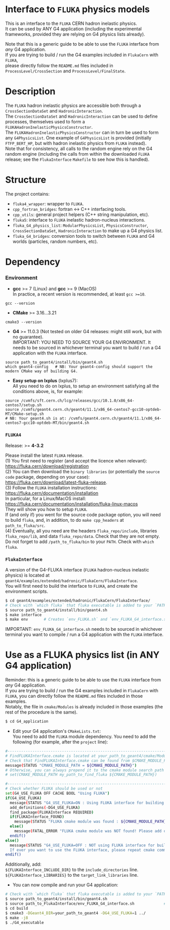# Interface to `FLUKA` physics models

This is an interface to the `FLUKA` CERN hadron inelastic physics.  
It can be used by ANY G4 application (including the experimental frameworks, provided they are relying on G4 physics lists already).  
    
Note that this is a generic guide to be able to use the `FLUKA` interface from *any* G4 application.   
If you are trying to build / run the G4 examples included in `FlukaCern` with `FLUKA`,  
please directly follow the `README.md` files included in    
`ProcessLevel/CrossSection` and `ProcessLevel/FinalState`.  


# Description

The `FLUKA` hadron inelastic physics are accessible both through a `CrossSectionDataSet` and `HadronicInteraction`.  
The `CrossSectionDataSet` and `HadronicInteraction` can be used to define processes, themselves used to form a `FLUKAHadronInelasticPhysicsConstructor`.  
The `FLUKAHadronInelasticPhysicsConstructor` can in turn be used to form any `G4PhysicsList`. One example of `G4PhysicsList` is provided (initially `FTFP_BERT_HP`, but with hadron inelastic physics from `FLUKA` instead).  
Note that for consistency, all calls to the random engine rely on the G4 random engine (including the calls from within the downloaded `FLUKA` release; see the `FlukaInterface` `Makefile` to see how this is handled).


# Structure

The project contains:  
- `fluka4_wrapper`: wrapper to `FLUKA`.
- `cpp_fortran_bridges`: fortran <-> C++ interfacing tools.
- `cpp_utils`: general project helpers (C++ string manipulation, etc).
- `fluka5`: interface to `FLUKA` inelastic hadron-nucleus interactions.
- `fluka_G4_physics_list`: `ModularPhysicsList`, `PhysicsConstructor`, `CrossSectionDataSet`, `HadronicInteraction` to make up a G4 physics list.
- `fluka_G4_bridges`: conversion tools to switch between `FLUKA` and G4 worlds (particles, random numbers, etc).


# Dependency

### Environment
- **gcc** >= 7 (Linux) and **gcc** >= 9 (MacOS)   
In practice, a recent version is recommended, at least `gcc >=10`.    
```
gcc --version
```

- **CMake** >= 3.16...3.21
```
cmake3 --version
```

- **G4** >= 11.0.3 (Not tested on older G4 releases: might still work, but with no guarantee).  
IMPORTANT: YOU NEED TO SOURCE YOUR G4 ENVIRONMENT.
It needs to be sourced in whichever terminal you want to build / run a G4 application with the `FLUKA` interface. 
```
source path_to_geant4/install/bin/geant4.sh
which geant4-config   # NB: Your geant4-config should support the modern CMake way of building G4.
```

- **Easy setup on lxplus** (lxplus7):   
All you need to do on lxplus, to setup an environment satisfying all the conditions above, is, for example:
```
source /cvmfs/sft.cern.ch/lcg/releases/gcc/10.1.0/x86_64-centos7/setup.sh
source /cvmfs/geant4.cern.ch/geant4/11.1/x86_64-centos7-gcc10-optdeb-MT/CMake-setup.sh
# NB: Your geant4.sh is at: /cvmfs/geant4.cern.ch/geant4/11.1/x86_64-centos7-gcc10-optdeb-MT/bin/geant4.sh
```

### `FLUKA4`
Release: >= **4-3.2**   
    
Please install the latest `FLUKA` release.      
(1) You first need to register (and accept the licence when relevant): https://fluka.cern/download/registration   
(2) You can then download the `binary libraries` (or potentially the `source code` package, depending on your case):    
https://fluka.cern/download/latest-fluka-release.    
(3) Follow the `FLUKA` installation instructions: https://fluka.cern/documentation/installation    
In particular, for a Linux/MacOS install: https://fluka.cern/documentation/installation/fluka-linux-macos      
They will show you how to setup `FLUKA`.   
If (and only if) you went for the source code package option, you will need to build `fluka`, and, in addition, to do `make cpp_headers` at `path_to_fluka/src`.    
(4) Eventually, all you need are the headers `fluka_repo/include`, libraries `fluka_repo/lib`, and data `fluka_repo/data`. Check that they are not empty.    
Do not forget to add `/path_to_fluka/bin` to your `PATH`. Check with `which fluka`.  

### `FlukaInterface`
A version of the G4-FLUKA interface (`FLUKA` hadron-nucleus inelastic physics) 
is located at `geant4/examples/extended/hadronic/FlukaCern/FlukaInterface`.   
You will first need to build the interface to `FLUKA`, and create the environment scripts.   
```bash
$ cd geant4/examples/extended/hadronic/FlukaCern/FlukaInterface/
# Check with `which fluka` that fluka executable is added to your `PATH`.
$ source path_to_geant4/install/bin/geant4.sh
$ make interface
$ make env       # Creates `env_FLUKA.sh` and `env_FLUKA_G4_interface.sh`
```
IMPORTANT: `env_FLUKA_G4_interface.sh` needs to be sourced in whichever terminal 
you want to compile / run a G4 application with the `FLUKA` interface.    


# Use as a FLUKA physics list (in ANY G4 application)
Reminder: this is a generic guide to be able to use the `FLUKA` interface from *any* G4 application.  
If you are trying to build / run the G4 examples included in `FlukaCern` with `FLUKA`, you can directly follow the `README.md` files included in those examples.  
Notably, the file in `cmake/Modules` is already included in those examples (the rest of the procedure is the same).  
  
```bash
$ cd G4_application
```

- Edit your G4 application's `CMakeLists.txt`:  
You need to add the `FLUKA` module dependency. You need to add the following (for example, after the `project` line):
```bash
#----------------------------------------------------------------------------
# FindFLUKAInterface.cmake is located at your_path_to_geant4/cmake/Modules/FindFLUKAInterface.cmake
# Check that FindFLUKAInterface.cmake can be found from $CMAKE_MODULE_PATH
message(STATUS "CMAKE_MODULE_PATH = ${CMAKE_MODULE_PATH}")
# Otherwise, you can always prepend it to the cmake module search path with:
# set(CMAKE_MODULE_PATH my_path_to_find_fluka ${CMAKE_MODULE_PATH})

#----------------------------------------------------------------------------
# Check whether FLUKA should be used or not
set(G4_USE_FLUKA OFF CACHE BOOL "Using FLUKA")
if(G4_USE_FLUKA)
  message(STATUS "G4_USE_FLUKA=ON : Using FLUKA interface for building ${PROJECT_SOURCE_DIR}")
  add_definitions(-DG4_USE_FLUKA)
  find_package(FLUKAInterface REQUIRED)
  if(FLUKAInterface_FOUND)
    message(STATUS "FLUKA cmake module was found : ${CMAKE_MODULE_PATH}")
  else()
    message(FATAL_ERROR "FLUKA cmake module was NOT found! Please add one.")
  endif()
else()
  message(STATUS "G4_USE_FLUKA=OFF : NOT using FLUKA interface for building ${PROJECT_SOURCE_DIR}. \n \
  If ever you want to use the FLUKA interface, please repeat cmake command with -DG4_USE_FLUKA=1")
endif()
```
Additionally, add:  
`${FLUKAInterface_INCLUDE_DIR}` to the `include_directories` line.  
`${FLUKAInterface_LIBRARIES}` to the `target_link_libraries` line.  

- You can now compile and run your G4 application:
```bash
# Check with `which fluka` that fluka executable is added to your `PATH`.
$ source path_to_geant4/install/bin/geant4.sh
$ source path_to_FlukaInterface/env_FLUKA_G4_interface.sh             # Carefully follow the setup instructions if anything fails.
$ cd build
$ cmake3 -DGeant4_DIR=your_path_to_geant4 -DG4_USE_FLUKA=1 ../
$ make -j8
$ ./G4_executable
```

